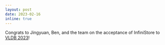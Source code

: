 ```yaml
---
layout: post
date: 2023-02-16
inline: true
---
```


Congrats to Jingyuan, Ben, and the team on the acceptance of InfiniStore
to 
<a target="_blank" href="https://vldb.org/2023/">VLDB 2023</a>!
